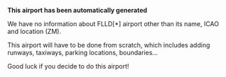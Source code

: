 **This airport has been automatically generated**

We have no information about FLLD[*] airport other than its name, ICAO and location (ZM).

This airport will have to be done from scratch, which includes adding runways, taxiways, parking locations, boundaries...

Good luck if you decide to do this airport!